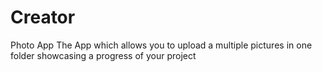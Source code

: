 # Creator
Photo App
The App which allows you to upload a multiple pictures in one folder showcasing a progress of your project

